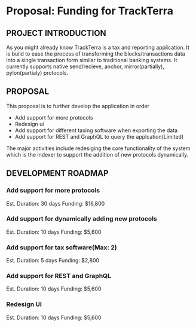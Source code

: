 # Proposal: Funding for TrackTerra


## PROJECT INTRODUCTION
As you might already know TrackTerra is a tax and reporting application. It is build to ease the process of transforming the blocks/transactions data into a single transaction form similar to traditional banking systems. It currently supports native send/recieve, anchor, mirror(partially), pylon(partialy) protocols. 

## PROPOSAL
This proposal is to further develop the application in order 
- Add support for more protocols
- Redesign ui
- Add support for different taxing software when exporting the data
- Add support for REST and GraphQL to query the applcation(Limited)

The major activities include redesiging the core functionality of the system which is the indexer to support the addition of new protocols dynamically.

## DEVELOPMENT ROADMAP
### **Add support for more protocols**
Est. Duration: 30 days
Funding: $16,800
### **Add support for dynamically adding new protocols**
Est. Duration: 10 days
Funding: $5,600
### **Add support for tax software(Max: 2)**
Est. Duration: 5 days
Funding: $2,800
### **Add support for REST and GraphQL**
Est. Duration: 10 days
Funding: $5,600
### **Redesign UI**
Est. Duration: 10 days
Funding: $5,600
